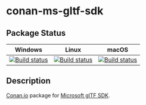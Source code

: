 # conan-ms-gltf-sdk

## Package Status

| Windows | Linux | macOS |
|:-------:|:-----:|:-----:|
|[![Build status](https://ci.appveyor.com/api/projects/status/brvm4h57vmfm9mua/branch/testing%2F1.9.5.0?svg=true)](https://ci.appveyor.com/project/SpaceIm/conan-ms-gltf-sdk)|[![Build status](https://github.com/SpaceIm/conan-ms-gltf-sdk/workflows/.github/workflows/linux.yml/badge.svg?branch=testing%2F1.9.5.0)](https://github.com/SpaceIm/conan-ms-gltf-sdk/actions/workflows/linux.yml?query=branch%3Atesting%2F1.9.5.0)|[![Build status](https://github.com/SpaceIm/conan-ms-gltf-sdk/workflows/.github/workflows/macos.yml/badge.svg?branch=testing%2F1.9.5.0)](https://github.com/SpaceIm/conan-ms-gltf-sdk/actions/workflows/macos.yml?query=branch%3Atesting%2F1.9.5.0)|

## Description

[Conan.io](https://conan.io) package for [Microsoft glTF SDK](https://github.com/microsoft/glTF-SDK).
